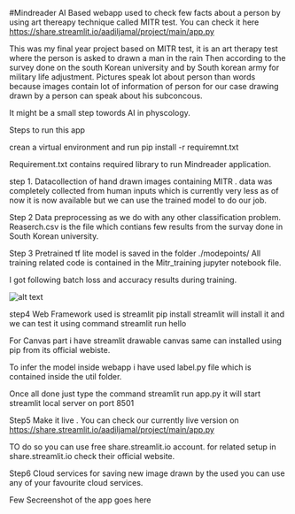 ﻿#Mindreader AI Based webapp used to check few facts about a person by using art thereapy technique called MITR test.
You can check it here
https://share.streamlit.io/aadiljamal/project/main/app.py

This was my final year project based on MITR test, it is an art therapy test where the person is asked to drawn a man in the rain
Then according to the survey done on the south Korean university and by South korean army for military life adjustment.
Pictures speak lot about person than words because images contain lot of information of person for our case drawing drawn by a person can speak about his subconcous.

It might be a small step towords AI in physcology.


Steps to run this app 

crean a virtual environment and run pip install -r requiremnt.txt

Requirement.txt contains required library to run Mindreader application.

step 1.
Datacollection of hand drawn images containing MITR .
data was completely collected from human inputs which is currently very less as of now it is now available but we can use the trained model to do our job.

Step 2
Data preprocessing as we do with any other classification problem.
Reaserch.csv is the file which contians few results from the survay done in South Korean university.

Step 3
Pretrained tf lite model is saved in the folder ./modepoints/
All training related code is contained in the Mitr_training jupyter notebook file.

I got following batch loss and accuracy results during training.

![alt text](https://drive.google.com/file/d/1lPnMH6hGcGmf8cu412dFDafDPeo7KZAb/view?usp=sharing)



step4 
Web Framework used is streamlit 
pip install streamlit will install it and we can test it using command 
streamlit run hello

For Canvas part i have streamlit drawable canvas same can installed using pip from its official webiste.

To infer the model inside webapp i have used label.py file which is contained inside the util folder.

Once all done just type the command 
streamlit run app.py
it will start streamlit local server on port 8501

Step5 
Make it live .
You can check our currently live version on https://share.streamlit.io/aadiljamal/project/main/app.py

TO do so you can use free share.streamlit.io account.
for related setup in share.streamlit.io check their official website.

Step6 
Cloud services for saving new image drawn by the used you can use any of your favourite cloud services.

Few Secreenshot of the app goes here










